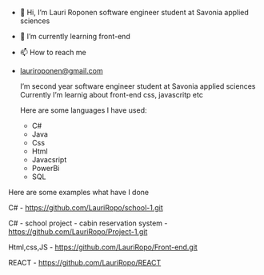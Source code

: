 - 👋 Hi, I’m Lauri Roponen software engineer student at Savonia applied sciences
- 🌱 I’m currently learning front-end
- 📫 How to reach me
- lauriroponen@gmail.com

  I’m second year software engineer student at Savonia applied sciences
  Currently I’m learnig about front-end css, javascritp etc

  Here are some languages I have used:
  - C#
  - Java
  - Css
  - Html
  - Javacsript
  - PowerBi
  - SQL

 Here are some examples what have I done
 
 C# - https://github.com/LauriRopo/school-1.git
 
 C# - school project - cabin reservation system - https://github.com/LauriRopo/Project-1.git
 
 Html,css,JS - https://github.com/LauriRopo/Front-end.git

 REACT - https://github.com/LauriRopo/REACT
 
  

